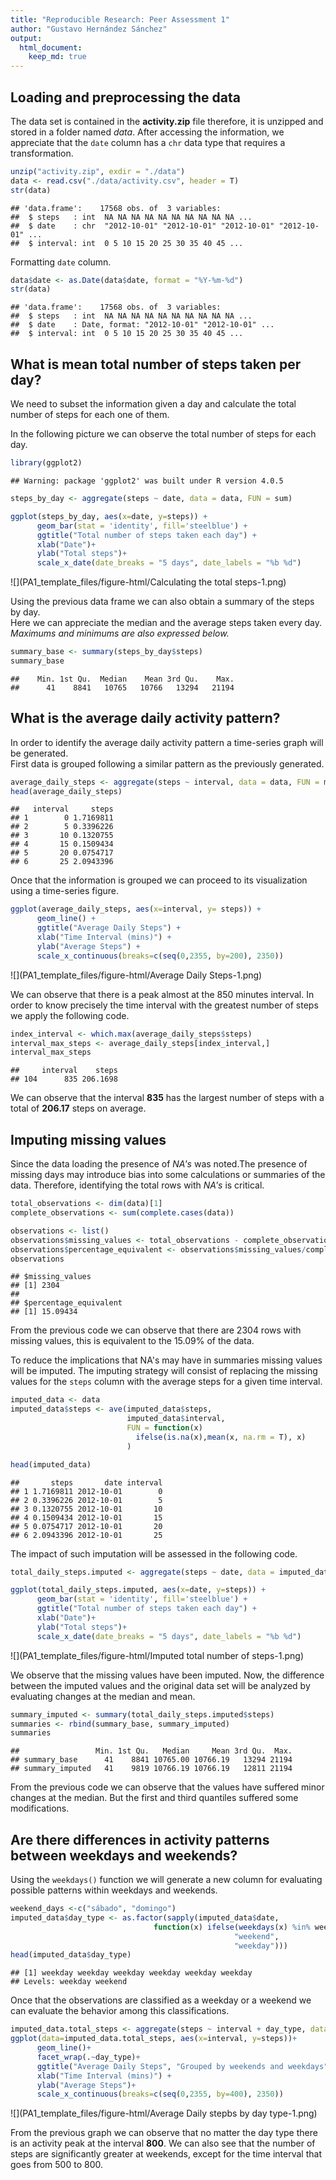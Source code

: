```yaml
---
title: "Reproducible Research: Peer Assessment 1"
author: "Gustavo Hernández Sánchez"
output: 
  html_document:
    keep_md: true
---
```



## Loading and preprocessing the data

The data set is contained in the **activity.zip** file therefore, it is unzipped and stored in a folder named *data*. After accessing the information, we appreciate that the `date` column has a `chr` data type that requires a transformation.


```r
unzip("activity.zip", exdir = "./data")
data <- read.csv("./data/activity.csv", header = T)
str(data)
```

```
## 'data.frame':	17568 obs. of  3 variables:
##  $ steps   : int  NA NA NA NA NA NA NA NA NA NA ...
##  $ date    : chr  "2012-10-01" "2012-10-01" "2012-10-01" "2012-10-01" ...
##  $ interval: int  0 5 10 15 20 25 30 35 40 45 ...
```

Formatting `date` column.

```r
data$date <- as.Date(data$date, format = "%Y-%m-%d")
str(data)
```

```
## 'data.frame':	17568 obs. of  3 variables:
##  $ steps   : int  NA NA NA NA NA NA NA NA NA NA ...
##  $ date    : Date, format: "2012-10-01" "2012-10-01" ...
##  $ interval: int  0 5 10 15 20 25 30 35 40 45 ...
```


## What is mean total number of steps taken per day?

We need to subset the information given a day and calculate the total number of steps for each one of them.

In the following picture we can observe the total number of steps for each day.


```r
library(ggplot2)
```

```
## Warning: package 'ggplot2' was built under R version 4.0.5
```

```r
steps_by_day <- aggregate(steps ~ date, data = data, FUN = sum)

ggplot(steps_by_day, aes(x=date, y=steps)) +
      geom_bar(stat = 'identity', fill='steelblue') +
      ggtitle("Total number of steps taken each day") + 
      xlab("Date")+
      ylab("Total steps")+
      scale_x_date(date_breaks = "5 days", date_labels = "%b %d")
```

![](PA1_template_files/figure-html/Calculating the total steps-1.png)<!-- -->

Using the previous data frame we can also obtain a summary of the steps by day.  
Here we can appreciate the median and the average steps taken every day.  
*Maximums and minimums are also expressed below.*  


```r
summary_base <- summary(steps_by_day$steps)
summary_base
```

```
##    Min. 1st Qu.  Median    Mean 3rd Qu.    Max. 
##      41    8841   10765   10766   13294   21194
```


## What is the average daily activity pattern?

In order to identify the average daily activity pattern a time-series graph will be generated.  
First data is grouped following a similar pattern as the previously generated.


```r
average_daily_steps <- aggregate(steps ~ interval, data = data, FUN = mean)
head(average_daily_steps)
```

```
##   interval     steps
## 1        0 1.7169811
## 2        5 0.3396226
## 3       10 0.1320755
## 4       15 0.1509434
## 5       20 0.0754717
## 6       25 2.0943396
```

Once that the information is grouped we can proceed to its visualization using a time-series figure.


```r
ggplot(average_daily_steps, aes(x=interval, y= steps)) +
      geom_line() +
      ggtitle("Average Daily Steps") +
      xlab("Time Interval (mins)") +
      ylab("Average Steps") +
      scale_x_continuous(breaks=c(seq(0,2355, by=200), 2350))
```

![](PA1_template_files/figure-html/Average Daily Steps-1.png)<!-- -->

We can observe that there is a peak almost at the 850 minutes interval. In order to know precisely the time interval with the greatest number of steps we apply the following code.


```r
index_interval <- which.max(average_daily_steps$steps)
interval_max_steps <- average_daily_steps[index_interval,]
interval_max_steps
```

```
##     interval    steps
## 104      835 206.1698
```
We can observe that the interval **835** has the largest number of steps with a total of **206.17** steps on average.

## Imputing missing values

Since the data loading the presence of *NA's* was noted.The presence of missing days may introduce bias into some calculations or summaries of the data. Therefore, identifying the total rows with *NA's* is critical.


```r
total_observations <- dim(data)[1]
complete_observations <- sum(complete.cases(data))

observations <- list()
observations$missing_values <- total_observations - complete_observations
observations$percentage_equivalent <- observations$missing_values/complete_observations*100
observations
```

```
## $missing_values
## [1] 2304
## 
## $percentage_equivalent
## [1] 15.09434
```
From the previous code we can observe that there are 2304 rows with missing values, this is equivalent to the 15.09% of the data.  
  
To reduce the implications that NA's may have in summaries missing values will be imputed. The imputing strategy will consist of replacing the missing values for the `steps` column with the average steps for a given time interval.


```r
imputed_data <- data
imputed_data$steps <- ave(imputed_data$steps, 
                          imputed_data$interval,
                          FUN = function(x) 
                            ifelse(is.na(x),mean(x, na.rm = T), x)
                          )

head(imputed_data)
```

```
##       steps       date interval
## 1 1.7169811 2012-10-01        0
## 2 0.3396226 2012-10-01        5
## 3 0.1320755 2012-10-01       10
## 4 0.1509434 2012-10-01       15
## 5 0.0754717 2012-10-01       20
## 6 2.0943396 2012-10-01       25
```

The impact of such imputation will be assessed in the following code.


```r
total_daily_steps.imputed <- aggregate(steps ~ date, data = imputed_data, FUN = sum)

ggplot(total_daily_steps.imputed, aes(x=date, y=steps)) +
      geom_bar(stat = 'identity', fill='steelblue') +
      ggtitle("Total number of steps taken each day") + 
      xlab("Date")+
      ylab("Total steps")+
      scale_x_date(date_breaks = "5 days", date_labels = "%b %d")
```

![](PA1_template_files/figure-html/Imputed total number of steps-1.png)<!-- -->

We observe that the missing values have been imputed. Now, the difference between the imputed values and the original data set will be analyzed by evaluating changes at the median and mean.


```r
summary_imputed <- summary(total_daily_steps.imputed$steps)
summaries <- rbind(summary_base, summary_imputed)
summaries
```

```
##                 Min. 1st Qu.   Median     Mean 3rd Qu.  Max.
## summary_base      41    8841 10765.00 10766.19   13294 21194
## summary_imputed   41    9819 10766.19 10766.19   12811 21194
```
From the previous code we can observe that the values have suffered minor changes at the median. But the first and third quantiles suffered some modifications.

## Are there differences in activity patterns between weekdays and weekends?

Using the `weekdays()` function we will generate a new column for evaluating possible patterns within weekdays and weekends.


```r
weekend_days <-c("sábado", "domingo")
imputed_data$day_type <- as.factor(sapply(imputed_data$date, 
                                function(x) ifelse(weekdays(x) %in% weekend_days,
                                                  "weekend",
                                                  "weekday")))
head(imputed_data$day_type)
```

```
## [1] weekday weekday weekday weekday weekday weekday
## Levels: weekday weekend
```

Once that the observations are classified as a weekday or a weekend we can evaluate the behavior among this classifications.


```r
imputed_data.total_steps <- aggregate(steps ~ interval + day_type, data = imputed_data, FUN = mean)
ggplot(data=imputed_data.total_steps, aes(x=interval, y=steps))+
      geom_line()+
      facet_wrap(.~day_type)+
      ggtitle("Average Daily Steps", "Grouped by weekends and weekdays") +
      xlab("Time Interval (mins)") +
      ylab("Average Steps")+
      scale_x_continuous(breaks=c(seq(0,2355, by=400), 2350))
```

![](PA1_template_files/figure-html/Average Daily stepbs by day type-1.png)<!-- -->

From the previous graph we can observe that no matter the day type there is an activity peak at the interval **800**. We can also see that the number of steps are significantly greater at weekends, except for the time interval that goes from 500 to 800.
